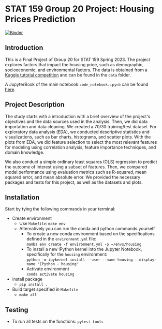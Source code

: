 # STAT 159 Group 20 Project: Housing Prices Prediction

[![Binder](https://mybinder.org/badge_logo.svg)](https://mybinder.org/v2/gh/UCB-stat-159-s23/project-Group20/HEAD)

## Introduction
This is a Final Project of Group 20 for STAT 159 Spring 2023. The project explores factors that impact the housing price, such as demographic, socioeconomic, and environmental factors. The data is obtained from a [Kaggle tutorial competition](https://www.kaggle.com/competitions/house-prices-advanced-regression-techniques/data) and can be found in the `data` folder. 

A JupyterBook of the main notebook `code_notebook.ipynb` can be found [here](https://ucb-stat-159-s23.github.io/project-Group20/).

## Project Description
The study starts with a introduction with a brief overview of the project's objectives and the data sources used in the analysis. Then, we did data importation and data cleaning. We created a 70/30 training/test dataset. For exploratory data analysis (EDA), we conducted descriptive statistics and visualizations, such as bar charts, histograms, and scatter plots. With the plots from EDA, we did feature selection to select the most relevant features for modeling using correlation analysis, feature importance techniques, and domain knowledge. 

We also conduct a simple ordinary least squares (OLS) regression to predict the outcome of interest using a subset of features. Then, we compared model performance using evaluation metrics such as R-squared, mean squared error, and mean absolute error. We provided the necessary packages and tests for this project, as well as the datasets and plots.

## Installation
Start by tying the following commands in your terminal:
- Create environment
  - Use `Makefile`: `make env`
  - Alternatively you can run the conda and python commands yourself
	  - To create a new conda environment based on the specifications defined in the `environment.yml` file: \
		`mamba env create -f environment.yml -p ~/envs/housing`
	  - To install a new IPython kernel into the Jupyter Notebook, specifically for the `housing` environment: \
		`python -m ipykernel install --user --name housing --display-name "IPython - housing"`
	  - Activate environment \
		`conda activate housing`
- Install package
  - `pip install .`
- Build target specified in `Makefile`
  - `make all`

## Testing
- To run all tests on the functions: `pytest tools`


